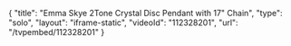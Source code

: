 {
    "title": "Emma Skye 2Tone Crystal Disc Pendant with 17\" Chain",
    "type": "solo",
    "layout": "iframe-static",
    "videoId": "112328201",
    "url": "\/tvpembed\/112328201"
}